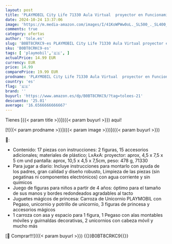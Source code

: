 ```yaml
---
layout: post
title: 'PLAYMOBIL City Life 71330 Aula Virtual  proyector en Funcionamiento  Tableta y Gafas VR para Juegos de rol creativos  Juguetes para niños a Partir de 4 años'
date: 2024-10-24 13:37:06
image: 'https://m.media-amazon.com/images/I/41KoWPWw0oL._SL500_._SL400_.jpg'
comments: true
category: ofertas
author: 'tole.es'
slug: 'B0BT8CRKC9-es PLAYMOBIL City Life 71330 Aula Virtual proyector en...'
sku: 'B0BT8CRKC9-es'
tags: [ 'playmobil','🇪🇸', ]
actualPrice: 14.99 EUR
currency: EUR
price: 14.99
comparePrice: 19.99 EUR
prodname: 'PLAYMOBIL City Life 71330 Aula Virtual  proyector en Funcionamiento  Tableta y Gafas VR para Juegos de rol creativos  Juguetes para niños a Partir de 4 años'
country: 'es'
flag: '🇪🇸'
brand: ''
buyurl: 'https://www.amazon.es/dp/B0BT8CRKC9/?tag=tolees-21'
descuento: '25.01'
average: '16.6566666666667'
---
```


Tienes [{{< param title >}}]({{< param buyurl >}}) aqui!

[![{{< param prodname >}}]({{< param image >}})]({{< param buyurl >}})

🔎:

- Contenido: 17 piezas con instrucciones: 2 figuras, 15 accesorios adicionales; materiales de plástico; LxAxA: proyector: aprox, 4,5 x 7,5 x 5 cm und pantalla: aprox, 10,5 x 4,5 x 7,5cm, peso: 478 g, 71330
- Para jugar a diario: Incluye instrucciones para montarlo con ayuda de los padres, gran calidad y diseño robusto, Limpieza de las piezas (sin pegatinas ni componentes electrónicos) con agua corriente y sin químicos
- Juego de figuras para niños a partir de 4 años: óptimo para el tamaño de sus manos y bordes redondeados agradables al tacto
- Juguetes mágicos de princesa: Carroza de Unicornio PLAYMOBIL con Pegaso, unicornio y potrillo de unicornio, 3 figuras de princesa y accesorios mágicos
- 1 carroza con asa y espacio para 1 figura, 1 Pegaso con alas montables móviles y guirnaldas decorativas, 2 unicornios con cabeza móvil y mucho más

[🛒 Comprar!!!]({{< param buyurl >}})
{{<world>}}B0BT8CRKC9{{</world>}}
